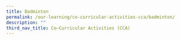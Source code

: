 ```yaml
---
title: Badminton
permalink: /our-learning/co-curricular-activities-cca/badminton/
description: ""
third_nav_title: Co–Curricular Activities (CCA)
---
```

